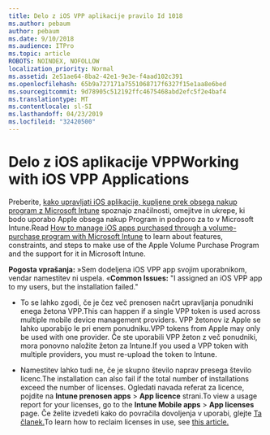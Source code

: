 ```yaml
---
title: Delo z iOS VPP aplikacije pravilo Id 1018
ms.author: pebaum
author: pebaum
ms.date: 9/10/2018
ms.audience: ITPro
ms.topic: article
ROBOTS: NOINDEX, NOFOLLOW
localization_priority: Normal
ms.assetid: 2e51ae64-8ba2-42e1-9e3e-f4aad102c391
ms.openlocfilehash: 65b9a727171a7551068717f6327f15e1aa8e6bed
ms.sourcegitcommit: 9d78905c512192ffc4675468abd2efc5f2e4baf4
ms.translationtype: MT
ms.contentlocale: sl-SI
ms.lasthandoff: 04/23/2019
ms.locfileid: "32420500"
---
```

# <a name="working-with-ios-vpp-applications"></a><span data-ttu-id="af7de-102">Delo z iOS aplikacije VPP</span><span class="sxs-lookup"><span data-stu-id="af7de-102">Working with iOS VPP Applications</span></span>

<span data-ttu-id="af7de-103">Preberite, [kako upravljati iOS aplikacije, kupljene prek obsega nakup program z Microsoft Intune](https://docs.microsoft.com/intune/vpp-apps-ios) spoznajo značilnosti, omejitve in ukrepe, ki bodo uporabo Apple obsega nakup Program in podporo za to v Microsoft Intune.</span><span class="sxs-lookup"><span data-stu-id="af7de-103">Read [How to manage iOS apps purchased through a volume-purchase program with Microsoft Intune](https://docs.microsoft.com/intune/vpp-apps-ios) to learn about features, constraints, and steps to make use of the Apple Volume Purchase Program and the support for it in Microsoft Intune.</span></span> 
  
 <span data-ttu-id="af7de-104">**Pogosta vprašanja:** »Sem dodeljena iOS VPP app svojim uporabnikom, vendar namestitev ni uspela. «</span><span class="sxs-lookup"><span data-stu-id="af7de-104">**Common Issues:** "I assigned an iOS VPP app to my users, but the installation failed."</span></span> 
  
- <span data-ttu-id="af7de-105">To se lahko zgodi, če je čez več prenosen načrt upravljanja ponudniki enega žetona VPP.</span><span class="sxs-lookup"><span data-stu-id="af7de-105">This can happen if a single VPP token is used across multiple mobile device management providers.</span></span> <span data-ttu-id="af7de-106">VPP žetonov iz Apple se lahko uporabijo le pri enem ponudniku.</span><span class="sxs-lookup"><span data-stu-id="af7de-106">VPP tokens from Apple may only be used with one provider.</span></span> <span data-ttu-id="af7de-107">Če ste uporabili VPP žeton z več ponudniki, mora ponovno naložite žeton za Intune.</span><span class="sxs-lookup"><span data-stu-id="af7de-107">If you used a VPP token with multiple providers, you must re-upload the token to Intune.</span></span>
    
- <span data-ttu-id="af7de-108">Namestitev lahko tudi ne, če je skupno število naprav presega število licenc.</span><span class="sxs-lookup"><span data-stu-id="af7de-108">The installation can also fail if the total number of installations exceed the number of licenses.</span></span> <span data-ttu-id="af7de-109">Ogledati navada referat za licence, pojdite na **Intune prenosen apps** \> **App licence** strani.</span><span class="sxs-lookup"><span data-stu-id="af7de-109">To view a usage report for your licenses, go to the **Intune Mobile apps** \> **App licenses** page.</span></span> <span data-ttu-id="af7de-110">Če želite izvedeti kako do povračila dovoljenja v uporabi, glejte [Ta članek.](https://docs.microsoft.com/intune/vpp-apps-ios#revoking-app-licenses-and-deleting-tokens)</span><span class="sxs-lookup"><span data-stu-id="af7de-110">To learn how to reclaim licenses in use, see [this article.](https://docs.microsoft.com/intune/vpp-apps-ios#revoking-app-licenses-and-deleting-tokens)</span></span>
    

